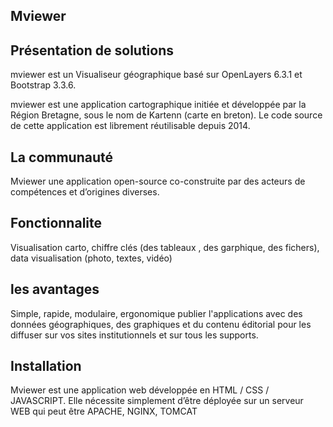 ## Mviewer 

## Présentation de solutions 

mviewer est un Visualiseur géographique basé sur OpenLayers 6.3.1 et Bootstrap 3.3.6.

mviewer est une application cartographique initiée et développée par la 
Région Bretagne, sous le nom de Kartenn (carte en breton). Le code source de cette application est librement réutilisable depuis 2014.

## La communauté 
Mviewer une application open-source co-construite par des acteurs de compétences et d’origines diverses.

## Fonctionnalite 
Visualisation carto, chiffre clés (des tableaux , des garphique, des fichers), data visualisation (photo, textes, vidéo)


## les avantages 

Simple, rapide, modulaire, ergonomique publier l'applications avec des données géographiques, des graphiques et du contenu éditorial pour les diffuser sur vos sites institutionnels et sur tous les supports.

## Installation
Mviewer est une application web développée en HTML / CSS / JAVASCRIPT. Elle nécessite simplement d’être déployée sur un serveur WEB qui peut être APACHE, NGINX, TOMCAT

## 
